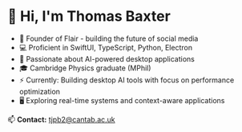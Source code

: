 # 👋 Hi, I'm Thomas Baxter

- 🚀 Founder of Flair - building the future of social media
- 💻 Proficient in SwiftUI, TypeScript, Python, Electron  
- 🤖 Passionate about AI-powered desktop applications
- 🎓 Cambridge Physics graduate (MPhil)
- ⚡ Currently: Building desktop AI tools with focus on performance optimization
- 🖥️ Exploring real-time systems and context-aware applications

📫 **Contact:** tjpb2@cantab.ac.uk

